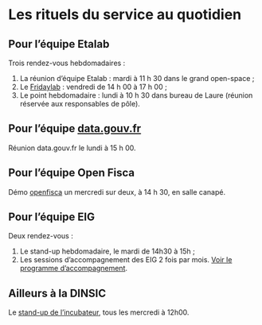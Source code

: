 # Les rituels du service au quotidien

## Pour l’équipe Etalab

Trois rendez-vous hebdomadaires :

1. La réunion d’équipe Etalab : mardi à 11 h 30 dans le grand open-space ;
2. Le [Fridaylab](https://github.com/etalab/fridaylab) : vendredi de 14 h 00 à 17 h 00 ;
3. Le point hebdomadaire : lundi à 10 h 30 dans bureau de Laure (réunion réservée aux responsables de pôle).

## Pour l’équipe [data.gouv.fr](https://www.data.gouv.fr/fr/)

Réunion data.gouv.fr le lundi à 15 h 00.

## Pour l’équipe Open Fisca

Démo [openfisca](https://fr.openfisca.org/) un mercredi sur deux, à 14&nbsp;h&nbsp;30, en salle canapé.

## Pour l’équipe EIG

Deux rendez-vous :

 1. Le stand-up hebdomadaire, le mardi de 14h30 à 15h ;
 2. Les sessions d’accompagnement des EIG 2 fois par mois. [Voir le programme d’accompagnement](https://github.com/entrepreneur-interet-general/eig-link/blob/master/accompagnement.org).

## Ailleurs à la DINSIC

Le [stand-up de l’incubateur](https://github.com/betagouv/beta.gouv.fr/wiki/Standup), tous les mercredi à 12h00.
